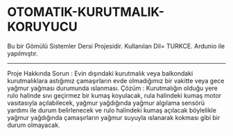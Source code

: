# OTOMATIK-KURUTMALIK-KORUYUCU
Bu bir Gömülü Sistemler Dersi Projesidir.
Kullanılan Dil= TURKCE.
Ardunio ile yapılmıştır.
___________________________________________________________
Proje Hakkında
Sorun 		: Evin dışındaki kurutmalık veya balkondaki kurutmalıklara astığımız çamaşırların evde 
		        olmadığımız bir vakitte veya gece yağmur yağması durumunda ıslanması.
Çözüm 		: Kurutmalığın olduğu yere rulo halinde sıvı geçirmez bir kumaş koyulacak, rula halindeki kumaş motor vasıtasıyla
		        açılabilecek, yağmur yağdığında yağmur algılama sensörü yardımı ile durum belirlenecek ve rulo halindeki kumaş açılacak
		        böylelikle yağmur yağdığında çamaşırların yağmur suyuyla ıslanarak kokması gibi bir durum olmayacak. 
